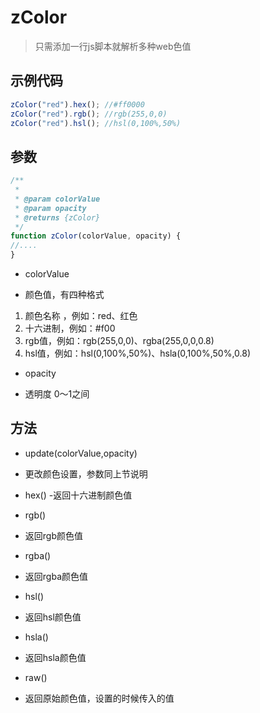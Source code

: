 # zColor


> 只需添加一行js脚本就解析多种web色值 

## 示例代码

~~~ javascript
zColor("red").hex(); //#ff0000
zColor("red").rgb(); //rgb(255,0,0)
zColor("red").hsl(); //hsl(0,100%,50%)
~~~

## 参数
~~~ javascript
/**
 * 
 * @param colorValue 
 * @param opacity 
 * @returns {zColor}
 */
function zColor(colorValue, opacity) {
//....
}
~~~

+ colorValue
 - 颜色值，有四种格式
 1. 颜色名称 ，例如：red、红色
 2. 十六进制，例如：#f00
 3. rgb值，例如：rgb(255,0,0)、rgba(255,0,0,0.8)
 4. hsl值，例如：hsl(0,100%,50%)、hsla(0,100%,50%,0.8)
 
+ opacity
 - 透明度 0～1之间
 
## 方法

+ update(colorValue,opacity)
 - 更改颜色设置，参数同上节说明
 
+ hex()
 -返回十六进制颜色值
 
+ rgb()
 - 返回rgb颜色值

+ rgba()
 - 返回rgba颜色值

+ hsl()
 - 返回hsl颜色值
 
+ hsla()
 - 返回hsla颜色值
 
+ raw()
 - 返回原始颜色值，设置的时候传入的值
 
 






 
 
